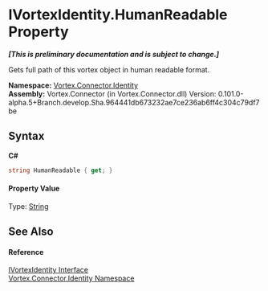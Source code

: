 # IVortexIdentity.HumanReadable Property 
 _**\[This is preliminary documentation and is subject to change.\]**_

Gets full path of this vortex object in human readable format.

**Namespace:**&nbsp;<a href="N_Vortex_Connector_Identity.md">Vortex.Connector.Identity</a><br />**Assembly:**&nbsp;Vortex.Connector (in Vortex.Connector.dll) Version: 0.101.0-alpha.5+Branch.develop.Sha.964441db673232ae7ce236ab6ff4c304c79df7be

## Syntax

**C#**<br />
``` C#
string HumanReadable { get; }
```


#### Property Value
Type: <a href="http://msdn2.microsoft.com/en-us/library/s1wwdcbf" target="_blank">String</a>

## See Also


#### Reference
<a href="T_Vortex_Connector_Identity_IVortexIdentity.md">IVortexIdentity Interface</a><br /><a href="N_Vortex_Connector_Identity.md">Vortex.Connector.Identity Namespace</a><br />